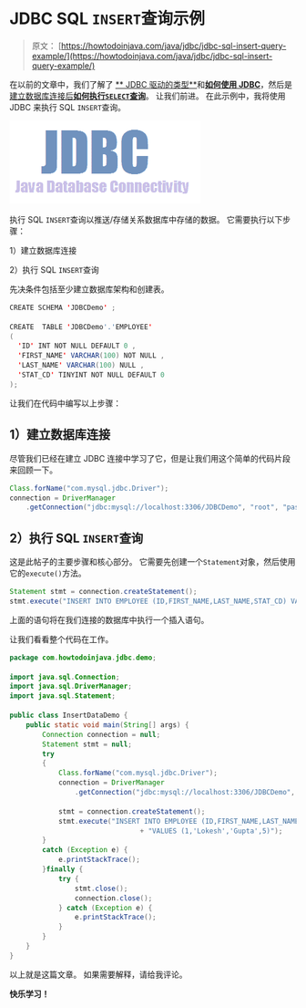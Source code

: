 # JDBC SQL `INSERT`查询示例

> 原文： [https://howtodoinjava.com/java/jdbc/jdbc-sql-insert-query-example/](https://howtodoinjava.com/java/jdbc/jdbc-sql-insert-query-example/)

在以前的文章中，我们了解了 [** JDBC 驱动的类型**](//howtodoinjava.com/java/jdbc/jdbc-basics-types-of-jdbc-drivers/ "JDBC Basics : Types of JDBC Drivers?")和[**如何使用 JDBC**](//howtodoinjava.com/java/jdbc/jdbc-mysql-database-connection-example/ "JDBC MySQL Database Connection Example")，然后是[建立数据库连接后**如何执行`SELECT`查询**](//howtodoinjava.com/misc/jdbc-select-query-example/ "JDBC SELECT Query Example")。 让我们前进。 在此示例中，我将使用 JDBC 来执行 SQL `INSERT`查询。

![JDBC-Icon](img/353e2fc90002c7f65b66549c16f491fa.png)

执行 SQL `INSERT`查询以推送/存储关系数据库中存储的数据。 它需要执行以下步骤：

1）建立数据库连接

2）执行 SQL `INSERT`查询

先决条件包括至少建立数据库架构和创建表。

```java
CREATE SCHEMA 'JDBCDemo' ;

CREATE  TABLE 'JDBCDemo'.'EMPLOYEE' 
(
  'ID' INT NOT NULL DEFAULT 0 ,
  'FIRST_NAME' VARCHAR(100) NOT NULL ,
  'LAST_NAME' VARCHAR(100) NULL ,
  'STAT_CD' TINYINT NOT NULL DEFAULT 0 
);

```

让我们在代码中编写以上步骤：

## 1）建立数据库连接

尽管我们已经在建立 JDBC 连接中学习了它，但是让我们用这个简单的代码片段来回顾一下。

```java
Class.forName("com.mysql.jdbc.Driver");
connection = DriverManager
	.getConnection("jdbc:mysql://localhost:3306/JDBCDemo", "root", "password");

```

## 2）执行 SQL `INSERT`查询

这是此帖子的主要步骤和核心部分。 它需要先创建一个`Statement`对象，然后使用它的`execute()`方法。

```java
Statement stmt = connection.createStatement();
stmt.execute("INSERT INTO EMPLOYEE (ID,FIRST_NAME,LAST_NAME,STAT_CD) VALUES (1,'Lokesh','Gupta',5)");

```

上面的语句将在我们连接的数据库中执行一个插入语句。

让我们看看整个代码在工作。

```java
package com.howtodoinjava.jdbc.demo;

import java.sql.Connection;
import java.sql.DriverManager;
import java.sql.Statement;

public class InsertDataDemo {
	public static void main(String[] args) {
		Connection connection = null;
		Statement stmt = null;
		try 
		{
			Class.forName("com.mysql.jdbc.Driver");
			connection = DriverManager
				.getConnection("jdbc:mysql://localhost:3306/JDBCDemo", "root", "password");

			stmt = connection.createStatement();
			stmt.execute("INSERT INTO EMPLOYEE (ID,FIRST_NAME,LAST_NAME,STAT_CD) "
								+ "VALUES (1,'Lokesh','Gupta',5)");
		} 
		catch (Exception e) {
			e.printStackTrace();
		}finally {
			try {
				stmt.close();
				connection.close();
			} catch (Exception e) {
				e.printStackTrace();
			}
		}
	}
}

```

以上就是这篇文章。 如果需要解释，请给我评论。

**快乐学习！**